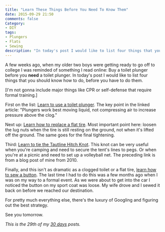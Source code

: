 ```yaml
---
title: "Learn These Things Before You Need To Know Them"
date: 2015-09-29 21:50
comments: false
Category:
- DIY
tags:
- Plungers
- Flats
- Sewing
description: "In today's post I would like to list four things that you should know how to do, before you have to do them."
---
```


A few weeks ago, when my older two boys were getting ready to go off to college I was reminded of something I read online: Buy a toilet plunger before you __need__ a toilet plunger. In today's post I would like to list four things that you should know how to do, before you have to do them.

<!-- more -->

[I'm not gonna include major things like CPR or self-defense that require formal training.]

First on the list: [Learn to use a toilet plunger][plunger]. The key point in the linked article: "Plungers work best moving liquid, not compressing air to increase pressure above the clog."

Next up: [Learn how to replace a flat tire][tire]. Most important point here: loosen the lug nuts when the tire is still resting on the ground, not when it's lifted off the ground. The same goes for the final tightening. 

Third: [Learn to tie the Tautline Hitch Knot][th]. This knot can be very useful when you're camping and need to secure the tent's lines to pegs. Or when you're at a picnic and need to set up a volleyball net. The preceding link is from a blog post of mine from 2010.

Finally, and this isn't as dramatic as a clogged toilet or a flat tire, [learn how to sew a button][button]. The last time I had to do this was a few months ago when I was on my way to a formal event. As we were about to get into the car I noticed the button on my sport coat was loose. My wife drove and I sewed it back on before we reached our destination. 

For pretty much everything else, there's the luxury of Googling and figuring out the best strategy.

See you tomorrow.

_This is the 29th of my [30 days][] posts._

[30 days]: /2015/08/31/30-days/
[plunger]: http://uncloggingdrains101.com/do-it-yourself/plungers/using_a_toilet_plunger
[tire]: http://www.wikihow.com/Change-a-Tire
[button]: http://www.wikihow.com/Sew-a-Button
[th]: /2010/02/24/the-tautline-hitch-knot/
